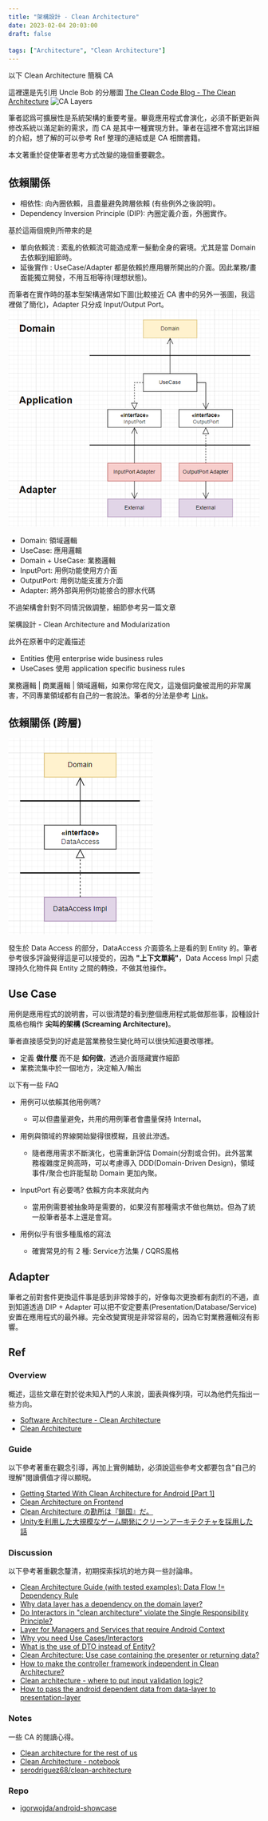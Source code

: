 ```yaml
---
title: "架構設計 - Clean Architecture"
date: 2023-02-04 20:03:00
draft: false

tags: ["Architecture", "Clean Architecture"]
---
```


以下 Clean Architecture 簡稱 CA

這裡還是先引用 Uncle Bob 的分層圖 
[The Clean Code Blog - The Clean Architecture](https://blog.cleancoder.com/uncle-bob/2012/08/13/the-clean-architecture.html)
![CA Layers](https://blog.cleancoder.com/uncle-bob/images/2012-08-13-the-clean-architecture/CleanArchitecture.jpg)

筆者認爲可擴展性是系統架構的重要考量。畢竟應用程式會演化，必須不斷更新與修改系統以滿足新的需求，而 CA 是其中一種實現方針。筆者在這裡不會寫出詳細的介紹，想了解的可以參考 Ref 整理的連結或是 CA 相關書籍。

本文著重於促使筆者思考方式改變的幾個重要觀念。

## 依賴關係
- 相依性: 向內圈依賴，且盡量避免跨層依賴 (有些例外之後說明)。
- Dependency Inversion Principle (DIP): 內圈定義介面，外圈實作。

基於這兩個規則所帶來的是
- 單向依賴流 : 紊亂的依賴流可能造成牽一髮動全身的窘境。尤其是當 Domain 去依賴到細節時。
- 延後實作 : UseCase/Adapter 都是依賴於應用層所開出的介面。因此業務/畫面能獨立開發，不用互相等待(理想狀態)。

而筆者在實作時的基本型架構通常如下圖(比較接近 CA 書中的另外一張圖，我這裡做了簡化)，Adapter 只分成 Input/Output Port。
![Clean Architecture Basic](/images/CleanArchitectureBasic.png)

- Domain: 領域邏輯
- UseCase: 應用邏輯
- Domain + UseCase: 業務邏輯
- InputPort: 用例功能使用方介面
- OutputPort: 用例功能支援方介面
- Adapter: 將外部與用例功能接合的膠水代碼

不過架構會針對不同情況做調整，細節參考另一篇文章

架構設計 - Clean Architecture and Modularization

此外在原著中的定義描述 
- Entities 使用 enterprise wide business rules
- UseCases 使用 application specific business rules 

業務邏輯 | 商業邏輯 | 領域邏輯，如果你常在爬文，這幾個詞彙被混用的非常厲害，不同專業領域都有自己的一套說法。筆者的分法是參考 [Link](http://teddy-chen-tw.blogspot.com/2019/12/blog-post_10.html)。

## 依賴關係 (跨層)

![Clean Architecture DataAccess](/images/CleanArchitectureDataAccess.png)

發生於 Data Access 的部分，DataAccess 介面簽名上是看的到 Entity 的。筆者參考很多評論覺得這是可以接受的，因為 **"上下文單純"**，Data Access Impl 只處理持久化物件與 Entity 之間的轉換，不做其他操作。

## Use Case
用例是應用程式的說明書，可以很清楚的看到整個應用程式能做那些事，設種設計風格也稱作 **尖叫的架構 (Screaming Architecture)**。

筆者直接感受到的好處是當業務發生變化時可以很快知道要改哪裡。
- 定義 **做什麼** 而不是 **如何做**，透過介面隱藏實作細節
- 業務流集中於一個地方，決定輸入/輸出

以下有一些 FAQ 

- 用例可以依賴其他用例嗎?
  - 可以但盡量避免，共用的用例筆者會盡量保持 Internal。

- 用例與領域的界線開始變得很模糊，且彼此滲透。
  - 隨者應用需求不斷演化，也需重新評估 Domain(分割或合併)。此外當業務複雜度足夠高時，可以考慮導入 DDD(Domain-Driven Design)，領域事件/聚合也許能幫助 Domain 更加內聚。

- InputPort 有必要嗎? 依賴方向本來就向內
  - 當用例需要被抽象時是需要的，如果沒有那種需求不做也無妨。但為了統一般筆者基本上還是會寫。

- 用例似乎有很多種風格的寫法
  - 確實常見的有 2 種: Service方法集 / CQRS風格

## Adapter
筆者之前對套件更換這件事是感到非常棘手的，好像每次更換都有劇烈的不適，直到知道透過 DIP + Adapter 可以把不安定要素(Presentation/Database/Service)安置在應用程式的最外緣。完全改變實現是非常容易的，因為它對業務邏輯沒有影響。

## Ref

### Overview 
概述，這些文章在對於從未知入門的人來說，圖表與條列項，可以為他們先指出一些方向。
- [Software Architecture - Clean Architecture](https://atomiv.org/knowledgebase/software-architecture/clean-architecture)
- [Clean Architecture](https://learning-notes.mistermicheels.com/architecture-design/reference-architectures/clean-architecture/)

### Guide
以下參考著重在觀念引導，再加上實例輔助，必須說這些參考文都要包含"自己的理解"閱讀價值才得以顯現。
- [Getting Started With Clean Architecture for Android [Part 1]](https://www.cobeisfresh.com/blog/getting-started-with-clean-architecture-for-android-part-1)
- [Clean Architecture on Frontend](https://dev.to/bespoyasov/clean-architecture-on-frontend-4311)
- [Clean Architecture の勘所は『鎖国』だ。](https://qiita.com/t2-kob/items/02a76572693130c9a66e)
- [Unityを利用した大規模なゲーム開発にクリーンアーキテクチャを採用した話](https://developers.wonderpla.net/entry/2021/02/18/121932)

### Discussion 
以下參考著重觀念釐清，初期探索採坑的地方與一些討論串。
- [Clean Architecture Guide (with tested examples): Data Flow != Dependency Rule](https://proandroiddev.com/clean-architecture-data-flow-dependency-rule-615ffdd79e29)
- [Why data layer has a dependency on the domain layer?](https://github.com/android10/Android-CleanArchitecture/issues/136)
- [Do Interactors in "clean architecture" violate the Single Responsibility Principle?](https://softwareengineering.stackexchange.com/a/364727)
- [Layer for Managers and Services that require Android Context](https://github.com/android10/Android-CleanArchitecture/issues/151)
- [Why you need Use Cases/Interactors](https://proandroiddev.com/why-you-need-use-cases-interactors-142e8a6fe576)
- [What is the use of DTO instead of Entity?](https://softwareengineering.stackexchange.com/questions/373284/what-is-the-use-of-dto-instead-of-entity)
- [Clean Architecture: Use case containing the presenter or returning data?](https://softwareengineering.stackexchange.com/questions/357052/clean-architecture-use-case-containing-the-presenter-or-returning-data)
- [How to make the controller framework independent in Clean Architecture?](https://softwareengineering.stackexchange.com/questions/420323/how-to-make-the-controller-framework-independent-in-clean-architecture)
- [Clean architecture - where to put input validation logic?](https://stackoverflow.com/questions/57603422/clean-architecture-where-to-put-input-validation-logic)
- [How to pass the android dependent data from data-layer to presentation-layer](https://github.com/android10/Android-CleanArchitecture/issues/182)

### Notes
一些 CA 的閱讀心得。
- [Clean architecture for the rest of us](https://pusher.com/tutorials/clean-architecture-introduction/#adapters)
- [Clean Architecture - notebook](https://twydev.github.io/software%20design/software%20architecture/clean-architecture/)
- [serodriguez68/clean-architecture](https://github.com/serodriguez68/clean-architecture)

### Repo
- [igorwojda/android-showcase](https://github.com/igorwojda/Android-Showcase#domain-layer)